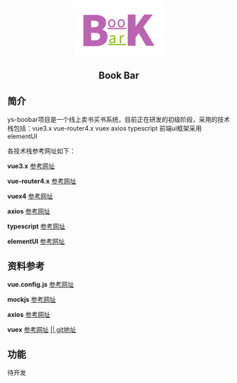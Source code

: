 <p align='center'>
<img width='200' src='./image/bookbar.png'>
<h2 style='width:100%;text-align:center'>Book Bar</h2>
</p>

## 简介
  ys-boobar项目是一个线上卖书买书系统，目前正在研发的初级阶段，采用的技术栈包括：vue3.x vue-router4.x vuex axios typescript 前端ui框架采用elementUI

 各技术栈参考网址如下：

 **vue3.x**   [参考网址](https://www.vue3js.cn/docs/zh/)

 **vue-router4.x**   [参考网址](https://next.router.vuejs.org/zh/index.html)
 
 **vuex4**   [参考网址](https://next.vuex.vuejs.org/)

 **axios**   [参考网址](http://www.axios-js.com/zh-cn/docs/)

 **typescript**   [参考网址](https://www.tslang.cn/)

 **elementUI**   [参考网址](https://element-plus.gitee.io/#/zh-CN/component/installation)

## 资料参考
 **vue.config.js**  [参考网址](https://juejin.cn/post/6886698055685373965)

 **mockjs**  [参考网址](https://blog.csdn.net/alistaircao/article/details/104992181)

 **axios**  [参考网址](https://blog.csdn.net/qq_43574079/article/details/108821061)

 **vuex** [参考网址](https://www.cnblogs.com/wisewrong/p/13839396.html)
          [|| git地址](https://github.com/wisewrong/test-vue3-demo)

 ## 功能
  待开发

  

 